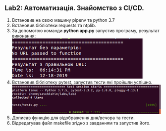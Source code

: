 ## Lab2: Автоматизація. Знайомство з CI/CD.

1. Встановив на свою машину pipenv та python 3.7
2. Встановив бiблiотеки requests та ntplib.
3. За допомогою команди **python app.py** запустив програму, результат виконання:
![](img1.png)
4. Встановив бiблiотеку pytest, запустив тести якi пройшли успiшно.
![](img2.png)
5. Дописав функцiю для вiдображення дня/вечора та тести.
6. Вiдредагував файл makefile згiдно з завданням та запустив його.
